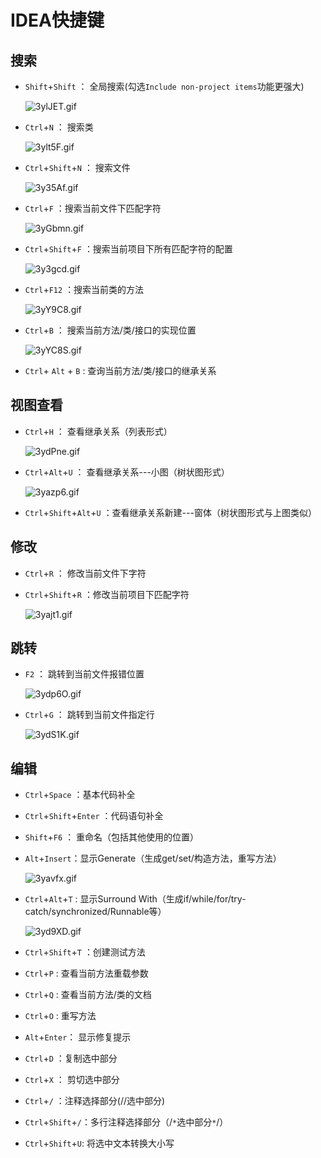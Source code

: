 # IDEA快捷键

## 搜索

* `Shift`+`Shift` ： 全局搜索(勾选`Include non-project items`功能更强大)

  ![3ylJET.gif](https://s2.ax1x.com/2020/02/29/3ylJET.gif)

* `Ctrl`+`N` ： 搜索类

  ![3ylt5F.gif](https://s2.ax1x.com/2020/02/29/3ylt5F.gif)

* `Ctrl`+`Shift`+`N` ： 搜索文件

  ![3y35Af.gif](https://s2.ax1x.com/2020/02/29/3y35Af.gif)

* `Ctrl`+`F` ：搜索当前文件下匹配字符

  ![3yGbmn.gif](https://s2.ax1x.com/2020/02/29/3yGbmn.gif)

* `Ctrl`+`Shift`+`F` ：搜索当前项目下所有匹配字符的配置

  ![3y3gcd.gif](https://s2.ax1x.com/2020/02/29/3y3gcd.gif)

* `Ctrl`+`F12` ：搜索当前类的方法

  ![3yY9C8.gif](https://s2.ax1x.com/2020/02/29/3yY9C8.gif)

* `Ctrl`+`B` ： 搜索当前方法/类/接口的实现位置

  ![3yYC8S.gif](https://s2.ax1x.com/2020/02/29/3yYC8S.gif)
  
* `Ctrl`+ `Alt` + `B` : 查询当前方法/类/接口的继承关系

## 视图查看

* `Ctrl`+`H` ： 查看继承关系（列表形式）

  ![3ydPne.gif](https://s2.ax1x.com/2020/02/29/3ydPne.gif)

* `Ctrl`+`Alt`+`U` ： 查看继承关系---小图（树状图形式）

  ![3yazp6.gif](https://s2.ax1x.com/2020/02/29/3yazp6.gif)

* `Ctrl`+`Shift`+`Alt`+`U` ：查看继承关系新建---窗体（树状图形式与上图类似）

## 修改

* `Ctrl`+`R` ： 修改当前文件下字符

* `Ctrl`+`Shift`+`R` ：修改当前项目下匹配字符

  ![3yajt1.gif](https://s2.ax1x.com/2020/02/29/3yajt1.gif)

## 跳转

* `F2` ： 跳转到当前文件报错位置

  ![3ydp6O.gif](https://s2.ax1x.com/2020/02/29/3ydp6O.gif)

* `Ctrl`+`G` ： 跳转到当前文件指定行

  ![3ydS1K.gif](https://s2.ax1x.com/2020/02/29/3ydS1K.gif)

## 编辑

* `Ctrl`+`Space` ：基本代码补全

* `Ctrl`+`Shift`+`Enter` ：代码语句补全

* `Shift`+`F6` ： 重命名（包括其他使用的位置）

* `Alt`+`Insert`：显示Generate（生成get/set/构造方法，重写方法）

  ![3yavfx.gif](https://s2.ax1x.com/2020/02/29/3yavfx.gif)

* `Ctrl`+`Alt`+`T` : 显示Surround With（生成if/while/for/try-catch/synchronized/Runnable等）

  ![3yd9XD.gif](https://s2.ax1x.com/2020/02/29/3yd9XD.gif)

* `Ctrl`+`Shift`+`T` ：创建测试方法

* `Ctrl`+`P` : 查看当前方法重载参数

* `Ctrl`+`Q` : 查看当前方法/类的文档

* `Ctrl`+`O` : 重写方法

* `Alt`+`Enter`： 显示修复提示

* `Ctrl`+`D` ：复制选中部分

* `Ctrl`+`X` ： 剪切选中部分

* `Ctrl`+`/` ：注释选择部分(//选中部分)

* `Ctrl`+`Shift`+`/`：多行注释选择部分（/`*`选中部分`*`/）

* `Ctrl`+`Shift`+`U`: 将选中文本转换大小写
